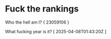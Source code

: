 # Fuck the rankings

Who the hell am I?
{ 23059106 }

What fucking year is it?
[ 2025-04-08T01:43:20Z ]
